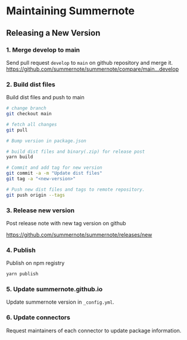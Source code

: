 # Maintaining Summernote

## Releasing a New Version

### 1. Merge develop to main

Send pull request `develop` to `main` on github repository and merge it.
https://github.com/summernote/summernote/compare/main...develop

### 2. Build dist files

Build dist files and push to main

```bash
# change branch
git checkout main

# fetch all changes
git pull

# Bump version in package.json

# build dist files and binary(.zip) for release post
yarn build

# Commit and add tag for new version
git commit -a -m "Update dist files"
git tag -a "<new-version>"

# Push new dist files and tags to remote repository.
git push origin --tags
```

### 3. Release new version

Post release note with new tag version on github

https://github.com/summernote/summernote/releases/new

### 4. Publish

Publish on npm registry

```bash
yarn publish
```

### 5. Update summernote.github.io

Update summernote version in `_config.yml`.

### 6. Update connectors

Request maintainers of each connector to update package information.

